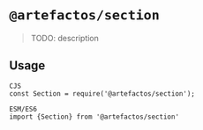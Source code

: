 # `@artefactos/section`

> TODO: description

## Usage

```
CJS
const Section = require('@artefactos/section');

ESM/ES6
import {Section} from '@artefactos/section'
```
